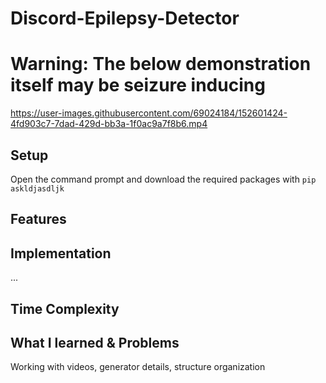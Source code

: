 # Discord-Epilepsy-Detector
# Warning: The below demonstration itself may be seizure inducing
https://user-images.githubusercontent.com/69024184/152601424-4fd903c7-7dad-429d-bb3a-1f0ac9a7f8b6.mp4

## Setup
Open the command prompt and download the required packages with
`pip askldjasdljk`

## Features




## Implementation
...

## Time Complexity


## What I learned & Problems
Working with videos, generator details, structure organization
